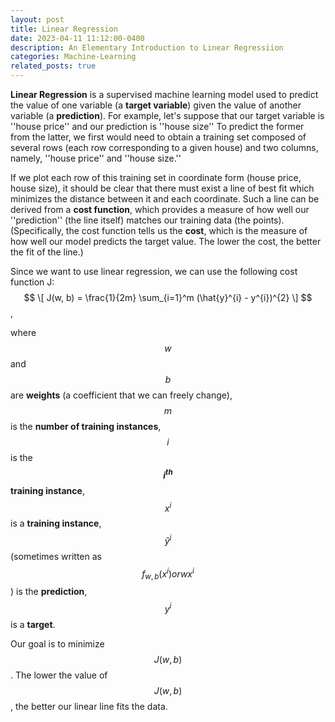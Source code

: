 ```yaml
---
layout: post
title: Linear Regression
date: 2023-04-11 11:12:00-0400
description: An Elementary Introduction to Linear Regressiion
categories: Machine-Learning
related_posts: true
---
```


__Linear Regression__ is a supervised machine learning model used to predict the value of one variable (a __target variable__) given the value of another variable (a __prediction__). For example, let's suppose that our target variable is ''house price'' and our prediction is ''house size'' To predict the former from the latter, we first would need to obtain a training set composed of several rows (each row corresponding to a given house) and two columns, namely, ''house price'' and ''house size.'' 


If we plot each row of this training set in coordinate form (house price, house size), it should be clear that there must exist a line of best fit which minimizes the distance between it and each coordinate. Such a line can be derived from a __cost function__, which provides a measure of how well our ''prediction'' (the line itself) matches our training data (the points). (Specifically, the cost function tells us the __cost__, which is the measure of how well our model predicts the target value. The lower the cost, the better the fit of the line.)  

Since we want to use linear regression, we can use the following cost function J:
$$
\[ J(w, b) = \frac{1}{2m} \sum_{i=1}^m (\hat{y}^{i} - y^{i})^{2} \]
$$,

where $$w$$ and $$b$$ are __weights__ (a coefficient that we can freely change), $$m$$ is the __number of training instances__, $$i$$ is the __$$i^{th}$$ training instance__, $$x^{i}$$ is a __training instance__, $$\hat{y}^{i}$$ (sometimes written as $$f_{w, b}(x^{i}) or wx^{i}$$) is the __prediction__, $$y^{i}$$ is a __target__.     

Our goal is to minimize $$J(w, b)$$. The lower the value of $$J(w, b)$$, the better our linear line fits the data. 



<!-- This theme supports rendering beautiful math in inline and display modes using [MathJax 3](https://www.mathjax.org/) engine. You just need to surround your math expression with `$$`, like `$$ E = mc^2 $$`. If you leave it inside a paragraph, it will produce an inline expression, just like $$ E = mc^2 $$.

To use display mode, again surround your expression with `$$` and place it as a separate paragraph. Here is an example:

$$
\sum_{k=1}^\infty |\langle x, e_k \rangle|^2 \leq \|x\|^2
$$

You can also use `\begin{equation}...\end{equation}` instead of `$$` for display mode math.
MathJax will automatically number equations:

\begin{equation}
\label{eq:cauchy-schwarz}
\left( \sum_{k=1}^n a_k b_k \right)^2 \leq \left( \sum_{k=1}^n a_k^2 \right) \left( \sum_{k=1}^n b_k^2 \right)
\end{equation}

and by adding `\label{...}` inside the equation environment, we can now refer to the equation using `\eqref`.

Note that MathJax 3 is [a major re-write of MathJax](https://docs.mathjax.org/en/latest/upgrading/whats-new-3.0.html) that brought a significant improvement to the loading and rendering speed, which is now [on par with KaTeX](http://www.intmath.com/cg5/katex-mathjax-comparison.php). -->